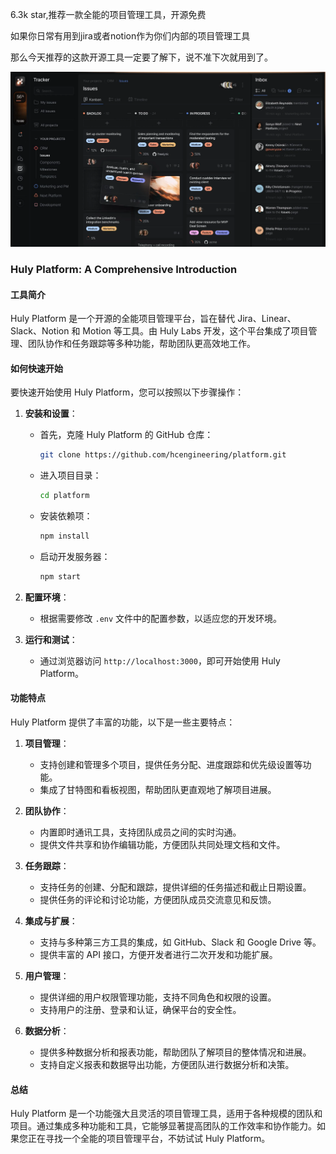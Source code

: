 6.3k star,推荐一款全能的项目管理工具，开源免费

如果你日常有用到jira或者notion作为你们内部的项目管理工具

那么今天推荐的这款开源工具一定要了解下，说不准下次就用到了。

![](image.png)

### Huly Platform: A Comprehensive Introduction

#### 工具简介

Huly Platform 是一个开源的全能项目管理平台，旨在替代 Jira、Linear、Slack、Notion 和 Motion 等工具。由 Huly Labs 开发，这个平台集成了项目管理、团队协作和任务跟踪等多种功能，帮助团队更高效地工作。

#### 如何快速开始

要快速开始使用 Huly Platform，您可以按照以下步骤操作：

1. **安装和设置**：
   - 首先，克隆 Huly Platform 的 GitHub 仓库：
     ```bash
     git clone https://github.com/hcengineering/platform.git
     ```
   - 进入项目目录：
     ```bash
     cd platform
     ```
   - 安装依赖项：
     ```bash
     npm install
     ```
   - 启动开发服务器：
     ```bash
     npm start
     ```

2. **配置环境**：
   - 根据需要修改 `.env` 文件中的配置参数，以适应您的开发环境。

3. **运行和测试**：
   - 通过浏览器访问 `http://localhost:3000`，即可开始使用 Huly Platform。

#### 功能特点

Huly Platform 提供了丰富的功能，以下是一些主要特点：

1. **项目管理**：
   - 支持创建和管理多个项目，提供任务分配、进度跟踪和优先级设置等功能。
   - 集成了甘特图和看板视图，帮助团队更直观地了解项目进展。

2. **团队协作**：
   - 内置即时通讯工具，支持团队成员之间的实时沟通。
   - 提供文件共享和协作编辑功能，方便团队共同处理文档和文件。

3. **任务跟踪**：
   - 支持任务的创建、分配和跟踪，提供详细的任务描述和截止日期设置。
   - 提供任务的评论和讨论功能，方便团队成员交流意见和反馈。

4. **集成与扩展**：
   - 支持与多种第三方工具的集成，如 GitHub、Slack 和 Google Drive 等。
   - 提供丰富的 API 接口，方便开发者进行二次开发和功能扩展。

5. **用户管理**：
   - 提供详细的用户权限管理功能，支持不同角色和权限的设置。
   - 支持用户的注册、登录和认证，确保平台的安全性。

6. **数据分析**：
   - 提供多种数据分析和报表功能，帮助团队了解项目的整体情况和进展。
   - 支持自定义报表和数据导出功能，方便团队进行数据分析和决策。

#### 总结

Huly Platform 是一个功能强大且灵活的项目管理工具，适用于各种规模的团队和项目。通过集成多种功能和工具，它能够显著提高团队的工作效率和协作能力。如果您正在寻找一个全能的项目管理平台，不妨试试 Huly Platform。

